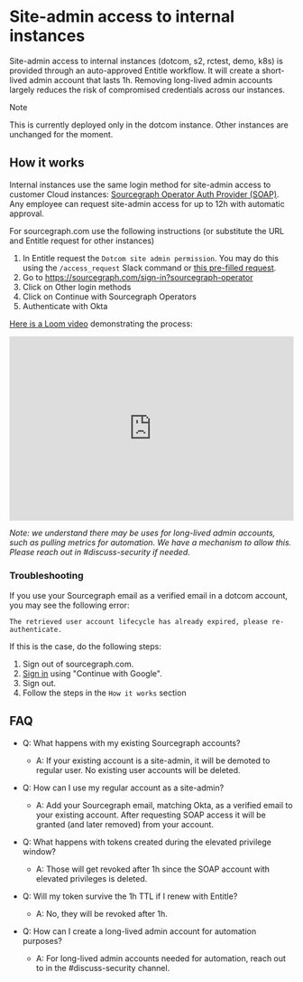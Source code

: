 # Site-admin access to internal instances

Site-admin access to internal instances (dotcom, s2, rctest, demo, k8s) is provided through an auto-approved Entitle workflow. It will create a short-lived admin account that lasts 1h. Removing long-lived admin accounts largely reduces the risk of compromised credentials across our instances.

> [!NOTE]
> This is currently deployed only in the dotcom instance. Other instances are unchanged for the moment.

## How it works

Internal instances use the same login method for site-admin access to customer Cloud instances: [Sourcegraph Operator Auth Provider (SOAP)](../cloud/technical-docs/oidc_site_admin.md#sourcegraph-teammate-access-to-cloud-instances). Any employee can request site-admin access for up to 12h with automatic approval.

For sourcegraph.com use the following instructions (or substitute the URL and Entitle request for other instances)

1. In Entitle request the `Dotcom site admin permission`. You may do this using the `/access_request` Slack command or [this pre-filled request](https://app.entitle.io/request?targetType=resource&duration=3600&justification=PLEASE%20INCLUDE%20A%20JUSTIFICATION%20-%20SOC2%20AUDITORS%20CHECK%20THIS&integrationId=2a973813-5df5-4572-9982-0169d1deca3b&resourceId=ffe6f48e-45d5-456d-a476-07ab3d27163e&roleId=d3818374-f1ea-433b-aa1a-dacc9f07f996&grantMethodId=d3818374-f1ea-433b-aa1a-dacc9f07f996).
2. Go to https://sourcegraph.com/sign-in?sourcegraph-operator
3. Click on Other login methods
4. Click on Continue with Sourcegraph Operators
5. Authenticate with Okta

[Here is a Loom video](https://www.loom.com/share/3664a109ab2c4914b3afd4d47bb8d7a8?sid=7627c7f5-984a-45cd-87c2-48c8633956af) demonstrating the process:

<div style="position: relative; padding-bottom: 64.63195691202873%; height: 0;"><iframe src="https://www.loom.com/embed/3664a109ab2c4914b3afd4d47bb8d7a8?sid=f9d7dd52-3e55-448b-a61c-09279d2736ad" frameborder="0" webkitallowfullscreen mozallowfullscreen allowfullscreen style="position: absolute; top: 0; left: 0; width: 100%; height: 100%;"></iframe></div>

_*Note*: we understand there may be uses for long-lived admin accounts, such as pulling metrics for automation. We have a mechanism to allow this. Please reach out in #discuss-security if needed._

### Troubleshooting

If you use your Sourcegraph email as a verified email in a dotcom account, you may see the following error:
```
The retrieved user account lifecycle has already expired, please re-authenticate.
```

If this is the case, do the following steps:
1. Sign out of sourcegraph.com.
2. [Sign in](https://sourcegraph.com/sign-in?returnTo=/search) using "Continue with Google".
3. Sign out.
4. Follow the steps in the `How it works` section

## FAQ

- Q: What happens with my existing Sourcegraph accounts?

  - A: If your existing account is a site-admin, it will be demoted to regular user. No existing user accounts will be deleted.

- Q: How can I use my regular account as a site-admin?

  - A: Add your Sourcegraph email, matching Okta, as a verified email to your existing account. After requesting SOAP access it will be granted (and later removed) from your account.

- Q: What happens with tokens created during the elevated privilege window?

  - A: Those will get revoked after 1h since the SOAP account with elevated privileges is deleted.

- Q: Will my token survive the 1h TTL if I renew with Entitle?

  - A: No, they will be revoked after 1h.

- Q: How can I create a long-lived admin account for automation purposes?

  - A: For long-lived admin accounts needed for automation, reach out to in the #discuss-security channel.
